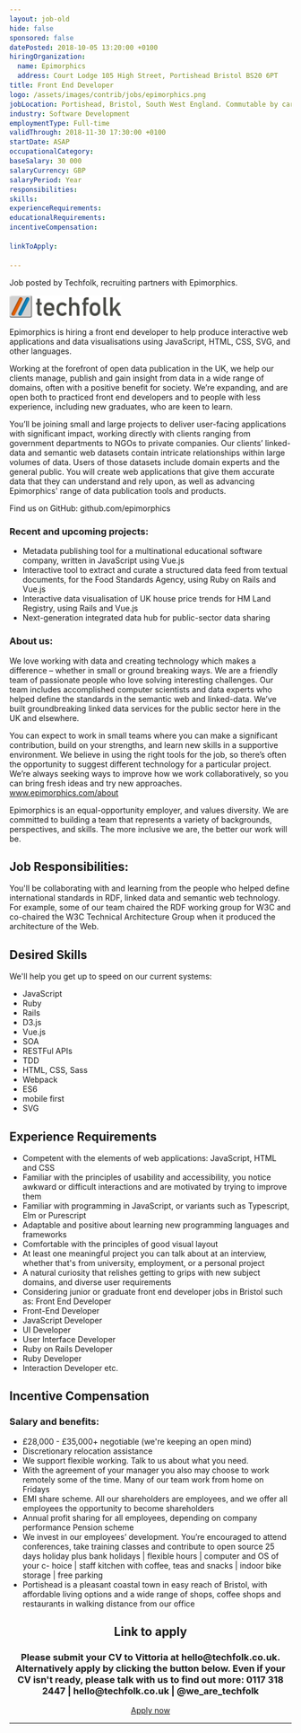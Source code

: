 ```yaml
---
layout: job-old
hide: false
sponsored: false
datePosted: 2018-10-05 13:20:00 +0100
hiringOrganization:
  name: Epimorphics
  address: Court Lodge 105 High Street, Portishead Bristol BS20 6PT
title: Front End Developer
logo: /assets/images/contrib/jobs/epimorphics.png
jobLocation: Portishead, Bristol, South West England. Commutable by car or bike, 1 hour by bus from Bristol (X3 and X4 buses)
industry: Software Development
employmentType: Full-time
validThrough: 2018-11-30 17:30:00 +0100
startDate: ASAP
occupationalCategory:
baseSalary: 30 000
salaryCurrency: GBP
salaryPeriod: Year
responsibilities:
skills:
experienceRequirements:
educationalRequirements:
incentiveCompensation:

linkToApply:

---
```


<div class = "aligned-image">
<p>Job posted by Techfolk, recruiting partners with Epimorphics.</p>
<img style="width:200px" src="/assets/images/contrib/jobs/techfolk.png" alt="parenting"/>
</div>

Epimorphics is hiring a front end developer to help produce interactive web applications and data visualisations using JavaScript, HTML, CSS, SVG, and other languages.

Working at the forefront of open data publication in the UK, we help our clients manage, publish and gain insight from data in a wide range of domains, often with a positive benefit for society. We’re expanding, and are open both to practiced front end developers and to people with less experience, including new graduates, who are keen to learn.

You’ll be joining small and large projects to deliver user-facing applications with significant impact, working directly with clients ranging from government departments to NGOs to private companies. Our clients’ linked-data and semantic web datasets contain intricate relationships within large volumes of data. Users of those datasets include domain experts and the general public. You will create web applications that give them accurate data that they can understand and rely upon, as well as advancing Epimorphics' range of data publication tools and products.

Find us on GitHub: github.com/epimorphics

### Recent and upcoming projects:

- Metadata publishing tool for a multinational educational software company, written in JavaScript using Vue.js
- Interactive tool to extract and curate a structured data feed from textual documents, for the Food Standards Agency, using Ruby on Rails and Vue.js
- Interactive data visualisation of UK house price trends for HM Land Registry, using Rails and Vue.js
- Next-generation integrated data hub for public-sector data sharing

### About us:

We love working with data and creating technology which makes a difference – whether in small or ground breaking ways. We are a friendly team of passionate people who love solving interesting challenges. Our team includes accomplished computer scientists and data experts who helped define the standards in the semantic web and linked-data. We’ve built groundbreaking linked data services for the public sector here in the UK and elsewhere.

You can expect to work in small teams where you can make a significant contribution, build on your strengths, and learn new skills in a supportive environment. We believe in using the right tools for the job, so there’s often the opportunity to suggest different technology for a particular project. We’re always seeking ways to improve how we work collaboratively, so you can bring fresh ideas and try new approaches. www.epimorphics.com/about

Epimorphics is an equal-opportunity employer, and values diversity. We are committed to building a team that represents a variety of backgrounds, perspectives, and skills. The more inclusive we are, the better our work will be.

## Job Responsibilities:
You'll be collaborating with and learning from the people who helped define international standards in RDF, linked data and semantic web technology. For example, some of our team chaired the RDF working group for W3C and co-chaired the W3C Technical Architecture Group when it produced the architecture of the Web.

## Desired Skills
We'll help you get up to speed on our current systems:
- JavaScript
- Ruby
- Rails
- D3.js
- Vue.js
- SOA
- RESTFul APIs
- TDD
- HTML, CSS, Sass
- Webpack
- ES6
- mobile first
- SVG

## Experience Requirements
- Competent with the elements of web applications: JavaScript, HTML and CSS
- Familiar with the principles of usability and accessibility, you notice awkward or difficult interactions and are motivated by trying to improve them
- Familiar with programming in JavaScript, or variants such as Typescript, Elm or Purescript
- Adaptable and positive about learning new programming languages and frameworks
- Comfortable with the principles of good visual layout
- At least one meaningful project you can talk about at an interview, whether that's from university, employment, or a personal project
- A natural curiosity that relishes getting to grips with new subject domains, and diverse user requirements
- Considering junior or graduate front end developer jobs in Bristol such as: Front End Developer
- Front-End Developer
- JavaScript Developer
- UI Developer
- User Interface Developer
- Ruby on Rails Developer
- Ruby Developer
- Interaction Developer etc.

## Incentive Compensation
### Salary and benefits:

- £28,000 - £35,000+ negotiable (we're keeping an open mind)
- Discretionary relocation assistance
- We support flexible working. Talk to us about what you need.
- With the agreement of your manager you also may choose to work remotely some of the time. Many of our team work from home on Fridays
- EMI share scheme. All our shareholders are employees, and we offer all employees the opportunity to become shareholders
- Annual profit sharing for all employees, depending on company performance
Pension scheme
- We invest in our employees’ development. You’re encouraged to attend conferences, take training classes and contribute to open source
25 days holiday plus bank holidays | flexible hours | computer and OS of your c- hoice | staff kitchen with coffee, teas and snacks | indoor bike storage | free parking
- Portishead is a pleasant coastal town in easy reach of Bristol, with affordable living options and a wide range of shops, coffee shops and restaurants in walking distance from our office

<div class="to-apply" style="text-align: center">
  <h2>Link to apply</h2>
  <h3> Please submit your CV to Vittoria at hello@techfolk.co.uk. Alternatively apply by clicking the button below. Even if your CV isn't ready, please talk with us to find out more: 0117 318 2447 | hello@techfolk.co.uk | @we_are_techfolk </h3>
  <a class="btn btn--dark" style="margin: 20px" href=" http://techfolk.co.uk/current-jobs/front-end-developer-portishead-bristol-tl155">
      Apply now
  </a>
</div>

---
